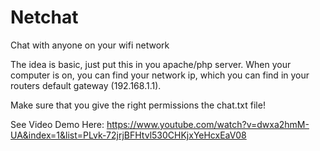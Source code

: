 # Netchat
Chat with anyone on your wifi network

The idea is basic, just put this in you apache/php server. When your computer is on, you can find your network ip, which you can find in your routers default gateway (192.168.1.1).

Make sure that you give the right permissions the chat.txt file!

See Video Demo Here:
https://www.youtube.com/watch?v=dwxa2hmM-UA&index=1&list=PLvk-72jrjBFHtvl530CHKjxYeHcxEaV08
